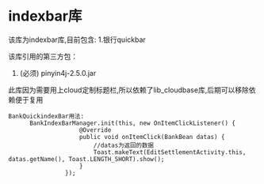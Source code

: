 # indexbar库
该库为indexbar库,目前包含:
1.银行quickbar

该库引用的第三方包：
1. (必须)
pinyin4j-2.5.0.jar

此库因为需要用上cloud定制标题栏,所以依赖了lib_cloudbase库,后期可以移除依赖便于复用
```
BankQuickindexBar用法:
      BankIndexBarManager.init(this, new OnItemClickListener() {
                    @Override
                    public void onItemClick(BankBean datas) {
                        //datas为返回的数据
                        Toast.makeText(EditSettlementActivity.this, datas.getName(), Toast.LENGTH_SHORT).show();
                    }
                });
```
